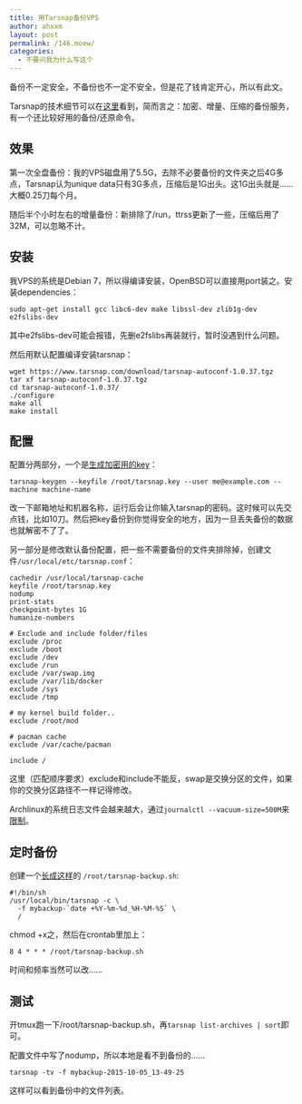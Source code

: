 ```yaml
---
title: 用Tarsnap备份VPS
author: ahxxm
layout: post
permalink: /146.moew/
categories:
  - 不要问我为什么写这个
---
```


备份不一定安全，不备份也不一定不安全，但是花了钱肯定开心，所以有此文。

Tarsnap的技术细节可以在[这里](http://www.daemonology.net/blog/2008-12-14-how-tarsnap-uses-aws.html)看到，简而言之：加密、增量、压缩的备份服务，有一个还比较好用的备份/还原命令。

## 效果

第一次全盘备份：我的VPS磁盘用了5.5G，去除不必要备份的文件夹之后4G多点，Tarsnap认为unique data只有3G多点，压缩后是1G出头。这1G出头就是……大概0.25刀每个月。

随后半个小时左右的增量备份：新排除了/run，ttrss更新了一些，压缩后用了32M，可以忽略不计。

## 安装

我VPS的系统是Debian 7，所以得编译安装，OpenBSD可以直接用port装之。安装dependencies：

    sudo apt-get install gcc libc6-dev make libssl-dev zlib1g-dev e2fslibs-dev

其中e2fslibs-dev可能会报错，先删e2fslibs再装就行，暂时没遇到什么问题。

然后用默认配置编译安装tarsnap：

    wget https://www.tarsnap.com/download/tarsnap-autoconf-1.0.37.tgz
    tar xf tarsnap-autoconf-1.0.37.tgz
    cd tarsnap-autoconf-1.0.37/
    ./configure
    make all
    make install

## 配置

配置分两部分，一个是[生成加密用的key](https://www.tarsnap.com/gettingstarted.html)：

    tarsnap-keygen --keyfile /root/tarsnap.key --user me@example.com --machine machine-name

改一下邮箱地址和机器名称，运行后会让你输入tarsnap的密码。这时候可以先交点钱，比如10刀。然后把key备份到你觉得安全的地方，因为一旦丢失备份的数据也就解密不了了。

另一部分是修改默认备份配置，把一些不需要备份的文件夹排除掉，创建文件`/usr/local/etc/tarsnap.conf`：

    cachedir /usr/local/tarsnap-cache
    keyfile /root/tarsnap.key
    nodump
    print-stats
    checkpoint-bytes 1G
    humanize-numbers

    # Exclude and include folder/files
    exclude /proc
    exclude /boot
    exclude /dev
    exclude /run
    exclude /var/swap.img
    exclude /var/lib/docker
    exclude /sys
    exclude /tmp
    
    # my kernel build folder..
    exclude /root/mod
    
    # pacman cache
    exclude /var/cache/pacman
    
    include /

这里（匹配顺序要求）exclude和include不能反，swap是交换分区的文件，如果你的交换分区路径不一样记得修改。

Archlinux的系统日志文件会越来越大，通过`journalctl --vacuum-size=500M`来[限制](http://unix.stackexchange.com/questions/139513/how-to-clear-journalctl)。

## 定时备份

创建一个[长成这样](https://www.tarsnap.com/simple-usage.html)的 `/root/tarsnap-backup.sh`:

    #!/bin/sh
    /usr/local/bin/tarsnap -c \
      -f mybackup-`date +%Y-%m-%d_%H-%M-%S` \
      /

chmod +x之，然后在crontab里加上：

    8 4 * * * /root/tarsnap-backup.sh

时间和频率当然可以改……

## 测试

开tmux跑一下/root/tarsnap-backup.sh，再`tarsnap list-archives | sort`即可。

配置文件中写了nodump，所以本地是看不到备份的……

    tarsnap -tv -f mybackup-2015-10-05_13-49-25

这样可以看到备份中的文件列表。
